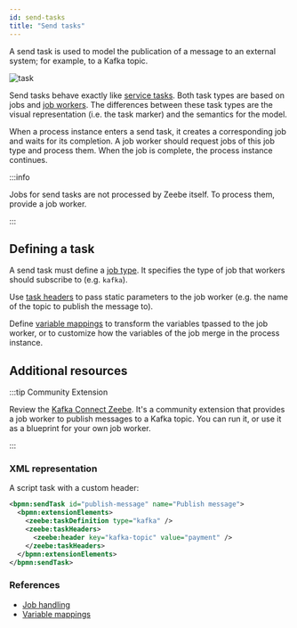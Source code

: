 ```yaml
---
id: send-tasks
title: "Send tasks"
---
```


A send task is used to model the publication of a message to an external system; for example, to a
Kafka topic.

![task](assets/send-task.png)

Send tasks behave exactly like [service tasks](../service-tasks/service-tasks.md). Both task
types are based on jobs and [job workers](../../../product-manuals/concepts/job-workers.md). The
differences between these task types are the visual representation (i.e. the task marker) and the
semantics for the model.

When a process instance enters a send task, it creates a corresponding job and waits for its
completion. A job worker should request jobs of this job type and process them. When the job is
complete, the process instance continues.

:::info 

Jobs for send tasks are not processed by Zeebe itself. To process them, provide
a job worker.

:::

## Defining a task

A send task must define a [job type](../service-tasks/service-tasks#task-definition). It specifies
the type of job that workers should subscribe to (e.g. `kafka`).

Use [task headers](../service-tasks/service-tasks#task-headers) to pass static parameters to the job
worker (e.g. the name of the topic to publish the message to).

Define [variable mappings](../service-tasks/service-tasks#variable-mappings) to transform the
variables tpassed to the job worker, or to customize how the variables of the job merge
in the process instance.

## Additional resources

:::tip Community Extension

Review the [Kafka Connect Zeebe](https://github.com/camunda-community-hub/kafka-connect-zeebe). It's a
community extension that provides a job worker to publish messages to a Kafka topic. You can run it,
or use it as a blueprint for your own job worker.

:::

### XML representation

A script task with a custom header:

```xml
<bpmn:sendTask id="publish-message" name="Publish message">
  <bpmn:extensionElements>
    <zeebe:taskDefinition type="kafka" />
    <zeebe:taskHeaders>
      <zeebe:header key="kafka-topic" value="payment" />
    </zeebe:taskHeaders>
  </bpmn:extensionElements>
</bpmn:sendTask>
```

### References

- [Job handling](/product-manuals/concepts/job-workers.md)
- [Variable mappings](/product-manuals/concepts/variables.md#inputoutput-variable-mappings)
